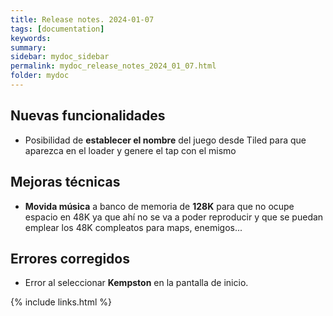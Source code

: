 ```yaml
---
title: Release notes. 2024-01-07
tags: [documentation]
keywords:
summary: 
sidebar: mydoc_sidebar
permalink: mydoc_release_notes_2024_01_07.html
folder: mydoc
---
```


## Nuevas funcionalidades
* Posibilidad de **establecer el nombre** del juego desde Tiled para que aparezca en el loader y genere el tap con el mismo

## Mejoras técnicas
* **Movida música** a banco de memoria de **128K** para que no ocupe espacio en 48K ya que ahí no se va a poder reproducir y que se puedan emplear los 48K compleatos para maps, enemigos...

## Errores corregidos
* Error al seleccionar **Kempston** en la pantalla de inicio.

{% include links.html %}

